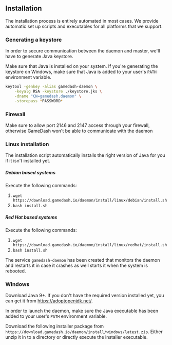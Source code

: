 ## Installation

The installation process is entirely automated in most cases. We provide automatic set up scripts and executables for all platforms that we support.

### Generating a keystore

In order to secure communication between the daemon and master, we'll have to generate Java keystore.

Make sure that Java is installed on your system. If you're generating the keystore on Windows, make sure that Java is added to your user's `PATH` environment variable.

```bash
keytool -genkey -alias gamedash-daemon \
    -keyalg RSA -keystore ./keystore.jks \
    -dname "CN=gamedash.daemon" \
    -storepass *PASSWORD*
```

### Firewall

Make sure to allow port 2146 and 2147 access through your firewall, otherwise GameDash won't be able to communicate with the daemon

### Linux installation

The installation script automatically installs the right version of Java for you if it isn't installed yet.

##### Debian based systems

Execute the following commands:
                              
1. `wget https://download.gamedash.io/daemon/install/linux/debian/install.sh`
2. `bash install.sh`

##### Red Hat based systems

Execute the following commands:

1. `wget https://download.gamedash.io/daemon/install/linux/redhat/install.sh`
2. `bash install.sh`

The service `gamedash-daemon` has been created that monitors the daemon and restarts it in case it crashes as well starts it when the system is rebooted.

### Windows

Download Java 9+. If you don't have the required version installed yet, you can get it from https://adoptopenjdk.net/.

In order to launch the daemon, make sure the Java executable has been added to your user's `PATH` environment variable.

Download the following installer package from `https://download.gamedash.io/daemon/install/windows/latest.zip`. Either unzip it in to a directory or directly execute the installer executable.
